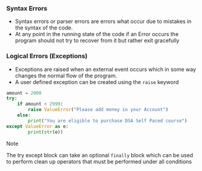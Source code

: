 ### Syntax Errors

* Syntax errors or parser errors are errors what occur due to mistakes in the syntax of the code.
* At any point in the running state of the code if an Error occurs the program should not try to recover from it but rather exit gracefully

### Logical Errors (Exceptions)

* Exceptions are raised when an external event occurs which in some way changes the normal flow of the program.
* A user defined exception can be created using the `raise` keyword

````python
amount = 2000
try:
    if amount < 2999:
        raise ValueError("Please add money in your Account")
    else:
        print("You are eligible to purchase DSA Self Paced course")
except ValueError as e:
        print(str(e))
````

 > [!NOTE]
 > The try except block can take an optional `finally` block which can be used to perform clean up operators that must be performed under all conditions
